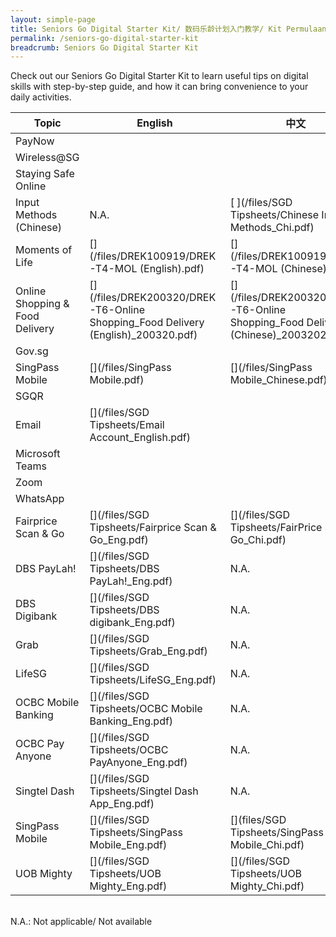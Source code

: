 ```yaml
---
layout: simple-page
title: Seniors Go Digital Starter Kit/ 数码乐龄计划入门教学/ Kit Permulaan Seniors Go Digital/ மூத்தோருக்கான மின்னிலக்கமயமாதல் இயக்கத்தின் பயன்பாட்டு வழிமுறைகள்
permalink: /seniors-go-digital-starter-kit
breadcrumb: Seniors Go Digital Starter Kit
---
```


Check out our Seniors Go Digital Starter Kit to learn useful tips on digital skills with step-by-step guide, and how it can bring convenience to your daily activities.

| Topic | English | 中文 | Melayu | தமிழ் |
| -- | -- | -- | -- | -- |
| PayNow | [ ](/files/SGD%20Tipsheets/PayNow_Eng.pdf) | [ ](/files/SGD%20Tipsheets/PayNow_Chi.pdf) | [ ](/files/SGD%20Tipsheets/PayNow_Malay.pdf) | [ ](/files/SGD%20Tipsheets/PayNow_Tamil.pdf)|
| Wireless@SG | [ ](/files/SGD%20Tipsheets/Wireless%40SGx_English.pdf) | [ ](/files/SGD%20Tipsheets/WirelessSGx_Chi.pdf) | [ ](/files/SGD%20Tipsheets/Wireless%40SGx_Malay.pdf) | [ ](/files/SGD%20Tipsheets/Wireless%40SGx_Tamil.pdf) |
| Staying Safe Online | [ ](/files/SGD%20Tipsheets/Staying%20Safe%20Online.pdf) | [ ](/files/SGD%20Tipsheets/Staying%20Safe%20Online_Chi.pdf) | [ ](/files/SGD%20Tipsheets/Staying%20Safe%20Online_Malay.pdf) | [ ](/files/SGD%20Tipsheets/Staying%20Safe%20Online_Tamil.pdf) |
| Input Methods (Chinese) | N.A. |  [ ](/files/SGD Tipsheets/Chinese Input Methods_Chi.pdf) |  N.A. |  N.A. |
| Moments of Life | [](/files/DREK100919/DREK-T4-MOL (English).pdf) | [](/files/DREK100919/DREK-T4-MOL (Chinese).pdf) | [](/files/DREK100919/DREK-T4-MOL (Malay).pdf) | [](/files/DREK100919/DREK-T4-MOL (Tamil).pdf) |
| Online Shopping & Food Delivery | [](/files/DREK200320/DREK-T6-Online Shopping_Food Delivery (English)_200320.pdf) | [](/files/DREK200320/DREK-T6-Online Shopping_Food Delivery (Chinese)_20032020.pdf) | N.A. | N.A. |
| Gov.sg | [](/files/SGD%20Tipsheets/Gov.sg_English.pdf) | [](/files/SGD%20Tipsheets/Gov.sg_Chi.pdf) | N.A. | N.A. |
| SingPass Mobile | [](/files/SingPass Mobile.pdf) | [](/files/SingPass Mobile_Chinese.pdf) | N.A. | N.A. |
| SGQR | [](/files/SGD%20Tipsheets/SGQR_English.pdf) | [](/files/SGD%20Tipsheets/SGQR_Chi.pdf) | [](/files/SGD%20Tipsheets/SGQR_Malay.pdf)| [](/files/SGD%20Tipsheets/SGQR_Tamil.pdf) |
| Email |[](/files/SGD Tipsheets/Email Account_English.pdf) | [](/files/SGD%20Tipsheets/Email%20Accounts_Chi.pdf) | [](/files/SGD%20Tipsheets/Email%20Account-Malay.pdf) |[](/files/SGD%20Tipsheets/Email%20Account_Tamil.pdf)|
| Microsoft Teams | [](/files/SGD%20Tipsheets/Microsoft%20Teams_English.pdf) | [](/files/SGD%20Tipsheets/Microsoft%20Teams_Chi.pdf) | [](/files/SGD%20Tipsheets/Microsoft%20Teams_Malay.pdf) | [](/files/SGD%20Tipsheets/Microsoft%20Teams_Tamil.pdf) |
| Zoom | [](/files/SGD%20Tipsheets/Zoom_English.pdf) | [](/files/SGD%20Tipsheets/Zoom_Chi.pdf) | [](/files/SGD%20Tipsheets/Zoom_Malay.pdf) | [](/files/SGD%20Tipsheets/Zoom_Tamil.pdf) |
| WhatsApp | [](/files/SGD%20Tipsheets/WhatsApp_English.pdf) | [](/files/SGD%20Tipsheets/WhatsApp_Chi.pdf) | [](/files/SGD%20Tipsheets/WhatsApp_Malay.pdf) | [](/files/SGD%20Tipsheets/WhatsApp_Tamil.pdf) |
| Fairprice Scan & Go | [](/files/SGD Tipsheets/Fairprice Scan & Go_Eng.pdf) | [](/files/SGD Tipsheets/FairPrice Scan & Go_Chi.pdf) | [](/files/SGD Tipsheets/Fairprice Scan & Go_Malay.pdf) | [](/files/SGD Tipsheets/FairPrice Scan & Go_Tamil.pdf) |
| DBS PayLah! | [](/files/SGD Tipsheets/DBS PayLah!_Eng.pdf) | N.A. | N.A. | N.A. |
| DBS Digibank | [](/files/SGD Tipsheets/DBS digibank_Eng.pdf) | N.A. | N.A. | N.A. |
| Grab | [](/files/SGD Tipsheets/Grab_Eng.pdf) | N.A. | N.A. | N.A. |
| LifeSG | [](/files/SGD Tipsheets/LifeSG_Eng.pdf) | N.A. | N.A. | N.A. |
| OCBC Mobile Banking | [](/files/SGD Tipsheets/OCBC Mobile Banking_Eng.pdf) | N.A. | N.A. | N.A. |
| OCBC Pay Anyone | [](/files/SGD Tipsheets/OCBC PayAnyone_Eng.pdf) | N.A. | N.A. | N.A. |
| Singtel Dash | [](/files/SGD Tipsheets/Singtel Dash App_Eng.pdf) | N.A. | N.A. | N.A. |
| SingPass Mobile | [](/files/SGD Tipsheets/SingPass Mobile_Eng.pdf) | [](files/SGD Tipsheets/SingPass Mobile_Chi.pdf) | [](/files/SGD Tipsheets/SingPass Mobile_Malay.pdf) | [](/files/SGD Tipsheets/SingPass Mobile_Tamil.pdf) |
| UOB Mighty | [](/files/SGD Tipsheets/UOB Mighty_Eng.pdf) | [](/files/SGD Tipsheets/UOB Mighty_Chi.pdf) | [](/files/SGD Tipsheets/UOB Mighty_Malay.pdf) | [](/files/SGD Tipsheets/UOB Mighty_Tamil.pdf) |

<br>N.A.: Not applicable/ Not available

